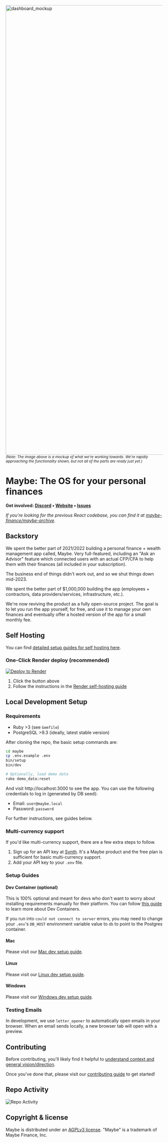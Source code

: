 <img width="1440" alt="dashboard_mockup" src="https://github.com/maybe-finance/maybe/assets/35243/a7763d0e-a942-42db-bde7-eb8d28106917">
<sup><i>(Note: The image above is a mockup of what we're working towards. We're rapidly approaching the functionality shown, but not all of the parts are ready just yet.)</i></sup>

# Maybe: The OS for your personal finances

<b>Get involved: [Discord](https://link.maybe.co/discord) • [Website](https://maybe.co) • [Issues](https://github.com/maybe-finance/maybe/issues)</b>

_If you're looking for the previous React codebase, you can find it at [maybe-finance/maybe-archive](https://github.com/maybe-finance/maybe-archive)._

## Backstory

We spent the better part of 2021/2022 building a personal finance + wealth management app called, Maybe. Very full-featured, including an "Ask an Advisor" feature which connected users with an actual CFP/CFA to help them with their finances (all included in your subscription).

The business end of things didn't work out, and so we shut things down mid-2023.

We spent the better part of $1,000,000 building the app (employees + contractors, data providers/services, infrastructure, etc.).

We're now reviving the product as a fully open-source project. The goal is to let you run the app yourself, for free, and use it to manage your own finances and eventually offer a hosted version of the app for a small monthly fee.

## Self Hosting

You can find [detailed setup guides for self hosting here](docs/self-hosting.md).

### One-Click Render deploy (recommended)

<a href="https://render.com/deploy?repo=https://github.com/maybe-finance/maybe">
<img src="https://render.com/images/deploy-to-render-button.svg" alt="Deploy to Render" />
</a>

1. Click the button above
2. Follow the instructions in the [Render self-hosting guide](docs/self-hosting/render.md)

## Local Development Setup

### Requirements

- Ruby >3 (see `Gemfile`)
- PostgreSQL >9.3 (ideally, latest stable version)

After cloning the repo, the basic setup commands are:

```sh
cd maybe
cp .env.example .env
bin/setup
bin/dev

# Optionally, load demo data
rake demo_data:reset
```

And visit http://localhost:3000 to see the app. You can use the following credentials to log in (generated by DB seed):

- Email: `user@maybe.local`
- Password: `password`

For further instructions, see guides below.

### Multi-currency support

If you'd like multi-currency support, there are a few extra steps to follow.

1. Sign up for an API key at [Synth](https://synthfinance.com). It's a Maybe product and the free plan is sufficient for basic multi-currency support.
2. Add your API key to your `.env` file.

### Setup Guides

#### Dev Container (optional)

This is 100% optional and meant for devs who don't want to worry about installing requirements manually for their platform. You can follow [this guide](https://code.visualstudio.com/docs/devcontainers/containers) to learn more about Dev Containers.

If you run into `could not connect to server` errors, you may need to change your `.env`'s `DB_HOST` environment variable value to `db` to point to the Postgres container.

#### Mac

Please visit our [Mac dev setup guide](https://github.com/maybe-finance/maybe/wiki/Mac-Dev-Setup-Guide).

#### Linux

Please visit our [Linux dev setup guide](https://github.com/maybe-finance/maybe/wiki/Linux-Dev-Setup-Guide).

#### Windows

Please visit our [Windows dev setup guide](https://github.com/maybe-finance/maybe/wiki/Windows-Dev-Setup-Guide).

### Testing Emails

In development, we use `letter_opener` to automatically open emails in your browser. When an email sends locally, a new browser tab will open with a preview.

## Contributing

Before contributing, you'll likely find it helpful to [understand context and general vision/direction](https://github.com/maybe-finance/maybe/wiki).

Once you've done that, please visit our [contributing guide](https://github.com/maybe-finance/maybe/blob/main/CONTRIBUTING.md) to get started!

## Repo Activity

![Repo Activity](https://repobeats.axiom.co/api/embed/7866c9790deba0baf63ca1688b209130b306ea4e.svg "Repobeats analytics image")

## Copyright & license

Maybe is distributed under an [AGPLv3 license](https://github.com/maybe-finance/maybe/blob/main/LICENSE). "Maybe" is a trademark of Maybe Finance, Inc.
